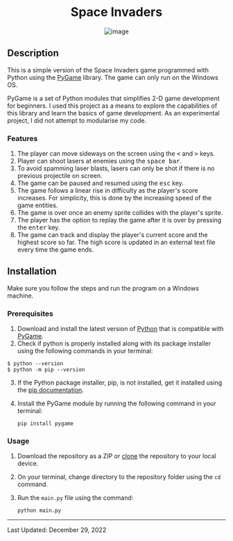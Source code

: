 <div align="center">

# Space Invaders

![image](https://user-images.githubusercontent.com/99841502/209762911-6c413560-cda7-4ede-bf16-474dfe3a68d5.png)

</div>

## Description
This is a simple version of the Space Invaders game programmed with Python using the [PyGame](https://www.pygame.org/docs/) library. The game can only run on the Windows OS.

PyGame is a set of Python modules that simplifies 2-D game development for beginners. I used this project as a means to explore the capabilities of this library and learn the basics of game development. As an experimental project, I did not attempt to modularise my code.

### Features
1. The player can move sideways on the screen using the <kbd><</kbd> and <kbd>></kbd> keys.
2. Player can shoot lasers at enemies using the <kbd>space bar</kbd>.
3. To avoid spamming laser blasts, lasers can only be shot if there is no previous projectile on screen.
4. The game can be paused and resumed using the <kbd>esc</kbd> key.
5. The game follows a linear rise in difficulty as the player's score increases. For simplicity, this is done by the increasing speed of the game entities.
6. The game is over once an enemy sprite collides with the player's sprite.
7. The player has the option to replay the game after it is over by pressing the <kbd>enter</kbd> key.
8. The game can track and display the player's current score and the highest score so far. The high score is updated in an external text file every time the game ends.

## Installation
Make sure you follow the steps and run the program on a Windows machine.

### Prerequisites
1. Download and install the latest version of [Python](https://www.python.org/downloads/) that is compatible with [PyGame](https://www.pygame.org/wiki/GettingStarted).
2. Check if python is properly installed along with its package installer using the following commands in your terminal:
```
$ python --version
$ python -m pip --version
```
3. If the Python package installer, pip, is not installed, get it installed using the [pip documentation](https://pip.pypa.io/en/stable/getting-started/).
4. Install the PyGame module by running the following command in your terminal:

    `pip install pygame`

### Usage
1. Download the repository as a ZIP or [clone](https://docs.github.com/en/repositories/creating-and-managing-repositories/cloning-a-repository) the repository to your local device.
2. On your terminal, change directory to the repository folder using the `cd` command.
3. Run the `main.py` file using the command:

    `python main.py`
---
Last Updated: December 29, 2022